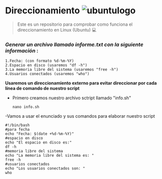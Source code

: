 # **Direccionamiento** ![ubuntulogo](https://upload.wikimedia.org/wikipedia/commons/b/b5/Former_Ubuntu_logo.svg)


>Este es un repositorio para comprobar como funciona el direccionamiento en Linux (Ubuntu) :computer:



### *Generar un archivo llamado informe.txt con la siguiente información* :
  
    1.Fecha: (con formato %d-%m-%Y)
    2.Espacio en disco (usaremos "df -h")
    3.La memoria libre del sistema (usaremos "free -h")
    4.Usuarios conectados (usaremos "who")

**Usaremos un direccionamiento externo para evitar direccionar por cada línea de comando de nuestro script**

* Primero creamos nuestro archivo sctript llamado "info.sh"
    ```
    nano info.sh
    ```
-Vamos a usar el enunciado y sus comandos para elaborar nuestro script
```
#!/bin/bash
#para fecha
echo "Fecha: $(date +%d-%m-%Y)"
#espacio en disco
echo "El espacio en disco es:"
df -h
#memoria libre del sistema
echo "La memoria libre del sistema es: "
free -h
#usuarios conectados
echo "Los usuarios conectados son: "
who
```

